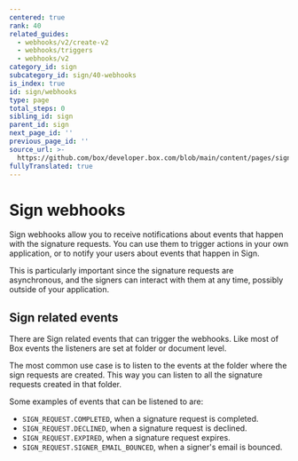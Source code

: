 ```yaml
---
centered: true
rank: 40
related_guides:
  - webhooks/v2/create-v2
  - webhooks/triggers
  - webhooks/v2
category_id: sign
subcategory_id: sign/40-webhooks
is_index: true
id: sign/webhooks
type: page
total_steps: 0
sibling_id: sign
parent_id: sign
next_page_id: ''
previous_page_id: ''
source_url: >-
  https://github.com/box/developer.box.com/blob/main/content/pages/sign/40-webhooks/index.md
fullyTranslated: true
---
```

# Sign webhooks

Sign webhooks allow you to receive notifications about events that happen with the signature requests. You can use them to trigger actions in your own application, or to notify your users about events that happen in Sign.

This is particularly important since the signature requests are asynchronous, and the signers can interact with them at any time, possibly outside of your application.

## Sign related events

There are Sign related events that can trigger the webhooks. Like most of Box events the listeners are set at folder or document level.

The most common use case is to listen to the events at the folder where the sign requests are created. This way you can listen to all the signature requests created in that folder.

Some examples of events that can be listened to are:

* `SIGN_REQUEST.COMPLETED`, when a signature request is completed.
* `SIGN_REQUEST.DECLINED`, when a signature request is declined.
* `SIGN_REQUEST.EXPIRED`, when a signature request expires.
* `SIGN_REQUEST.SIGNER_EMAIL_BOUNCED`, when a signer's email is bounced.
